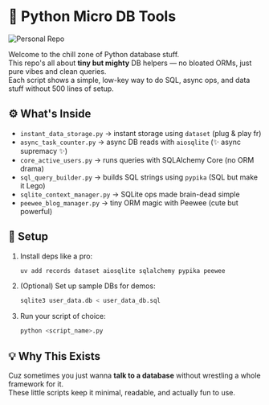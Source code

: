 # 🐍 Python Micro DB Tools

![Personal Repo](https://img.shields.io/badge/🔒-personal_repo-blueviolet?style=for-the-badge)

Welcome to the chill zone of Python database stuff.  
This repo's all about **tiny but mighty** DB helpers — no bloated ORMs, just pure vibes and clean queries.  
Each script shows a simple, low-key way to do SQL, async ops, and data stuff without 500 lines of setup.

## ⚙️ What's Inside

* `instant_data_storage.py` → instant storage using `dataset` (plug & play fr)
* `async_task_counter.py` → async DB reads with `aiosqlite` (✨ async supremacy ✨)
* `core_active_users.py` → runs queries with SQLAlchemy Core (no ORM drama)
* `sql_query_builder.py` → builds SQL strings using `pypika` (SQL but make it Lego)
* `sqlite_context_manager.py` → SQLite ops made brain-dead simple
* `peewee_blog_manager.py` → tiny ORM magic with Peewee (cute but powerful)

## 🚀 Setup

1. Install deps like a pro:

   ```bash
   uv add records dataset aiosqlite sqlalchemy pypika peewee
   ```
2. (Optional) Set up sample DBs for demos:

   ```bash
   sqlite3 user_data.db < user_data_db.sql
   ```
3. Run your script of choice:

   ```bash
   python <script_name>.py
   ```

## 💡 Why This Exists

Cuz sometimes you just wanna **talk to a database** without wrestling a whole framework for it.  
These little scripts keep it minimal, readable, and actually fun to use.
